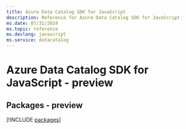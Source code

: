 ```yaml
---
title: Azure Data Catalog SDK for JavaScript
description: Reference for Azure Data Catalog SDK for JavaScript
ms.date: 07/31/2024
ms.topic: reference
ms.devlang: javascript
ms.service: datacatalog
---
```

# Azure Data Catalog SDK for JavaScript - preview
## Packages - preview
[!INCLUDE [packages](data-catalog-index.md)]